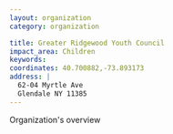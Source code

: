 ```yaml
---
layout: organization
category: organization

title: Greater Ridgewood Youth Council
impact_area: Children
keywords: 
coordinates: 40.700882,-73.893173
address: |
  62-04 Myrtle Ave
  Glendale NY 11385
---
```

Organization's overview
